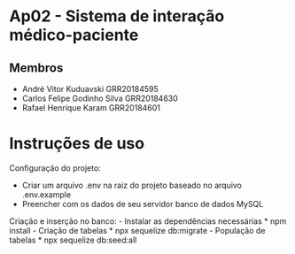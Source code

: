 # Ap02 - Sistema de interação médico-paciente
## Membros
  - André Vitor Kuduavski GRR20184595
  - Carlos Felipe Godinho Silva GRR20184630
  - Rafael Henrique Karam GRR20184601

# Instruções de uso

  Configuração do projeto:
  - Criar um arquivo .env na raiz do projeto baseado no arquivo .env.example
  - Preencher com os dados de seu servidor banco de dados MySQL
  
  Criação e inserção no banco:
    - Instalar as dependências necessárias
      * npm install
    - Criação de tabelas
      * npx sequelize db:migrate
    - População de tabelas
      * npx sequelize db:seed:all
